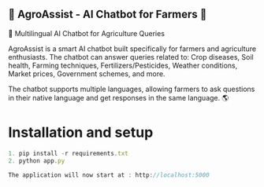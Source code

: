## 🚜 AgroAssist - AI Chatbot for Farmers 🌱

💬 Multilingual AI Chatbot for Agriculture Queries

AgroAssist is a smart AI chatbot built specifically for farmers and agriculture enthusiasts. The chatbot can answer queries related to:
 Crop diseases, Soil health, Farming techniques, Fertilizers/Pesticides, Weather conditions, Market prices, Government schemes, and more.

The chatbot supports multiple languages, allowing farmers to ask questions in their native language and get responses in the same language. 🌎

# Installation and setup

```js
1. pip install -r requirements.txt
2. python app.py

The application will now start at : http://localhost:5000
```
